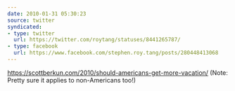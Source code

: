 ```yaml
---
date: 2010-01-31 05:30:23
source: twitter
syndicated:
- type: twitter
  url: https://twitter.com/roytang/statuses/8441265787/
- type: facebook
  url: https://www.facebook.com/stephen.roy.tang/posts/280448413068
---
```


 https://scottberkun.com/2010/should-americans-get-more-vacation/ (Note: Pretty sure it applies to non-Americans too!)